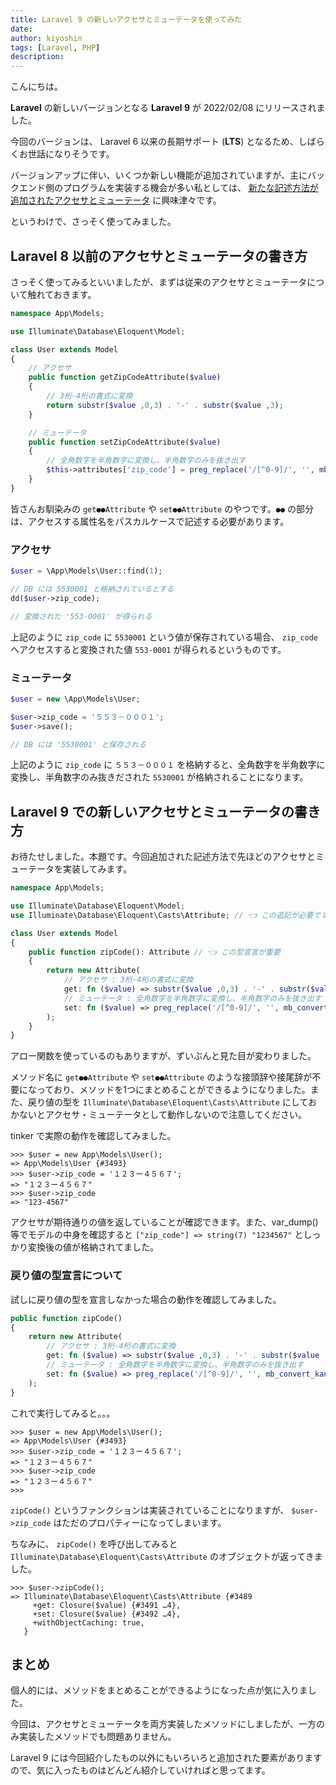 ```yaml
---
title: Laravel 9 の新しいアクセサとミューテータを使ってみた
date: 
author: kiyoshin
tags: [Laravel, PHP]
description: 
---
```


こんにちは。

**Laravel** の新しいバージョンとなる **Laravel 9** が 2022/02/08 にリリースされました。

今回のバージョンは、 Laravel 6 以来の長期サポート (**LTS**) となるため、しばらくお世話になりそうです。

バージョンアップに伴い、いくつか新しい機能が追加されていますが、主にバックエンド側のプログラムを実装する機会が多い私としては、 [新たな記述方法が追加されたアクセサとミューテータ](https://laravel.com/docs/9.x/releases#eloquent-accessors-and-mutators) に興味津々です。

というわけで、さっそく使ってみました。

## Laravel 8 以前のアクセサとミューテータの書き方

さっそく使ってみるといいましたが、まずは従来のアクセサとミューテータについて触れておきます。

```php
namespace App\Models;

use Illuminate\Database\Eloquent\Model;

class User extends Model
{
    // アクセサ
    public function getZipCodeAttribute($value)
    {
        // 3桁-4桁の書式に変換
        return substr($value ,0,3) . '-' . substr($value ,3);
    }

    // ミューテータ
    public function setZipCodeAttribute($value)
    {
        // 全角数字を半角数字に変換し、半角数字のみを抜き出す
        $this->attributes['zip_code'] = preg_replace('/[^0-9]/', '', mb_convert_kana($value, 'n'));
    }
}
```

皆さんお馴染みの `get●●Attribute` や `set●●Attribute` のやつです。`●●` の部分は、アクセスする属性名をパスカルケースで記述する必要があります。

### アクセサ

```php
$user = \App\Models\User::find(1);

// DB には 5530001 と格納されているとする
dd($user->zip_code);

// 変換された '553-0001' が得られる
```

上記のように `zip_code` に `5530001` という値が保存されている場合、 `zip_code` へアクセスすると変換された値 `553-0001` が得られるというものです。

### ミューテータ

```php
$user = new \App\Models\User;

$user->zip_code = '５５３－０００１';
$user->save();

// DB には '5530001' と保存される
```

上記のように `zip_code` に `５５３－０００１` を格納すると、全角数字を半角数字に変換し、半角数字のみ抜きだされた `5530001` が格納されることになります。

## Laravel 9 での新しいアクセサとミューテータの書き方

お待たせしました。本題です。今回追加された記述方法で先ほどのアクセサとミューテータを実装してみます。

```php
namespace App\Models;

use Illuminate\Database\Eloquent\Model;
use Illuminate\Database\Eloquent\Casts\Attribute; // 👈 この追記が必要です

class User extends Model
{
    public function zipCode(): Attribute // 👈 この型宣言が重要
    {
        return new Attribute(
            // アクセサ : 3桁-4桁の書式に変換
            get: fn ($value) => substr($value ,0,3) . '-' . substr($value ,3),
            // ミューテータ : 全角数字を半角数字に変換し、半角数字のみを抜き出す
            set: fn ($value) => preg_replace('/[^0-9]/', '', mb_convert_kana($value, 'n')),
        );
    }
}
```

アロー関数を使っているのもありますが、ずいぶんと見た目が変わりました。

メソッド名に `get●●Attribute` や `set●●Attribute` のような接頭辞や接尾辞が不要になっており、メソッドを1つにまとめることができるようになりました。また、戻り値の型を `Illuminate\Database\Eloquent\Casts\Attribute` にしておかないとアクセサ・ミューテータとして動作しないので注意してください。

tinker で実際の動作を確認してみました。

```
>>> $user = new App\Models\User();
=> App\Models\User {#3493}
>>> $user->zip_code = '１２３ー４５６７';
=> "１２３ー４５６７"
>>> $user->zip_code
=> "123-4567"
```

アクセサが期待通りの値を返していることが確認できます。また、var_dump() 等でモデルの中身を確認すると `["zip_code"] => string(7) "1234567"` としっかり変換後の値が格納されてました。

### 戻り値の型宣言について

試しに戻り値の型を宣言しなかった場合の動作を確認してみました。

```php
public function zipCode()
{
    return new Attribute(
        // アクセサ : 3桁-4桁の書式に変換
        get: fn ($value) => substr($value ,0,3) . '-' . substr($value ,3),
        // ミューテータ : 全角数字を半角数字に変換し、半角数字のみを抜き出す
        set: fn ($value) => preg_replace('/[^0-9]/', '', mb_convert_kana($value, 'n')),
    );
}
```

これで実行してみると。。。

```
>>> $user = new App\Models\User();
=> App\Models\User {#3493}
>>> $user->zip_code = '１２３ー４５６７';
=> "１２３ー４５６７"
>>> $user->zip_code
=> "１２３ー４５６７"
>>>
```

`zipCode()` というファンクションは実装されていることになりますが、 `$user->zip_code` はただのプロパティーになってしまいます。

ちなみに、 `zipCode()` を呼び出してみると `Illuminate\Database\Eloquent\Casts\Attribute` のオブジェクトが返ってきました。

```
>>> $user->zipCode();
=> Illuminate\Database\Eloquent\Casts\Attribute {#3489
     +get: Closure($value) {#3491 …4},
     +set: Closure($value) {#3492 …4},
     +withObjectCaching: true,
   }
```

## まとめ

個人的には、メソッドをまとめることができるようになった点が気に入りました。

今回は、アクセサとミューテータを両方実装したメソッドにしましたが、一方のみ実装したメソッドでも問題ありません。

Laravel 9 には今回紹介したもの以外にもいろいろと追加された要素がありますので、気に入ったものはどんどん紹介していければと思ってます。
